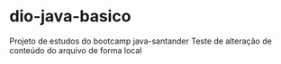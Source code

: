 # dio-java-basico
Projeto de estudos do bootcamp java-santander
Teste de alteração de conteúdo do arquivo de forma local
